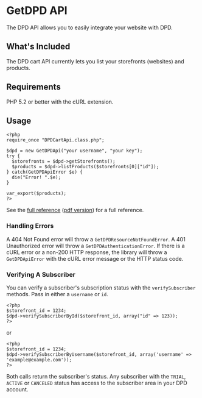 # GetDPD API

The DPD API allows you to easily integrate your website with DPD.

## What's Included

The DPD cart API currently lets you list your storefronts (websites) and products.

## Requirements

PHP 5.2 or better with the cURL extension.

## Usage

    <?php
    require_once "DPDCartApi.class.php";
    
    $dpd = new GetDPDApi("your username", "your key");
    try {
      $storefronts = $dpd->getStorefronts();
      $products = $dpd->listProducts($storefronts[0]["id"]);
    } catch(GetDPDApiError $e) {
      die("Error! ".$e);
    }
    
    var_export($products);
    ?>

See the [full reference](http://getdpd.com/docs/api/index.html) ([pdf version](http://getdpd.com/docs/api/DPDAPIReference.pdf))
for a full reference.

### Handling Errors

A 404 Not Found error will throw a `GetDPDResourceNotFoundError`. A 401 Unauthorized error will throw a `GetDPDAuthenticationError`.
If there is a cURL error or a non-200 HTTP response, the library will throw a `GetDPDApiError` with the cURL error message
or the HTTP status code.

### Verifying A Subscriber

You can verify a subscriber's subscription status with the `verifySubscriber` methods. Pass in either a `username` or `id`.

    <?php
    $storefront_id = 1234;
    $dpd->verifySubscriberById($storefront_id, array("id" => 123));
    ?>

or

    <?php
    $storefront_id = 1234;
    $dpd->verifySubscriberByUsername($storefront_id, array('username' => 'example@example.com'));
    ?>

Both calls return the subscriber's status. Any subscriber with the `TRIAL`, `ACTIVE` or `CANCELED` status has access to the
subscriber area in your DPD account.
